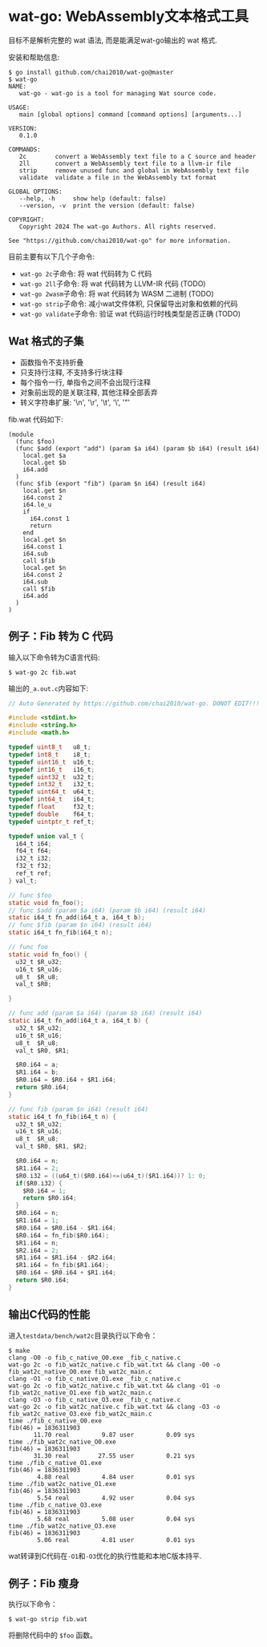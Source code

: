 # wat-go: WebAssembly文本格式工具

目标不是解析完整的 wat 语法, 而是能满足wat-go输出的 wat 格式.

安装和帮助信息:

```
$ go install github.com/chai2010/wat-go@master
$ wat-go
NAME:
   wat-go - wat-go is a tool for managing Wat source code.

USAGE:
   main [global options] command [command options] [arguments...]

VERSION:
   0.1.0

COMMANDS:
   2c        convert a WebAssembly text file to a C source and header
   2ll       convert a WebAssembly text file to a llvm-ir file
   strip     remove unused func and global in WebAssembly text file
   validate  validate a file in the WebAssembly txt format

GLOBAL OPTIONS:
   --help, -h     show help (default: false)
   --version, -v  print the version (default: false)

COPYRIGHT:
   Copyright 2024 The wat-go Authors. All rights reserved.

See "https://github.com/chai2010/wat-go" for more information.
```

目前主要有以下几个子命令:

- `wat-go 2c`子命令: 将 wat 代码转为 C 代码
- `wat-go 2ll`子命令: 将 wat 代码转为 LLVM-IR 代码 (TODO)
- `wat-go 2wasm`子命令: 将 wat 代码转为 WASM 二进制 (TODO)
- `wat-go strip`子命令: 减小wat文件体积, 只保留导出对象和依赖的代码
- `wat-go validate`子命令: 验证 wat 代码运行时栈类型是否正确 (TODO)

## Wat 格式的子集

- 函数指令不支持折叠
- 只支持行注释, 不支持多行块注释
- 每个指令一行, 单指令之间不会出现行注释
- 对象前出现的是关联注释, 其他注释全部丢弃
- 转义字符串扩展: '\n', '\r', '\t', '\\', '\"'

fib.wat 代码如下:

```wat
(module
  (func $foo)
  (func $add (export "add") (param $a i64) (param $b i64) (result i64)
    local.get $a
    local.get $b
    i64.add
  )
  (func $fib (export "fib") (param $n i64) (result i64)
    local.get $n
    i64.const 2
    i64.le_u
    if
      i64.const 1
      return
    end
    local.get $n
    i64.const 1
    i64.sub
    call $fib
    local.get $n
    i64.const 2
    i64.sub
    call $fib
    i64.add
  )
)
```

## 例子：Fib 转为 C 代码

输入以下命令转为C语言代码:

```
$ wat-go 2c fib.wat
```

输出的`_a.out.c`内容如下:

```c
// Auto Generated by https://github.com/chai2010/wat-go. DONOT EDIT!!!

#include <stdint.h>
#include <string.h>
#include <math.h>

typedef uint8_t   u8_t;
typedef int8_t    i8_t;
typedef uint16_t  u16_t;
typedef int16_t   i16_t;
typedef uint32_t  u32_t;
typedef int32_t   i32_t;
typedef uint64_t  u64_t;
typedef int64_t   i64_t;
typedef float     f32_t;
typedef double    f64_t;
typedef uintptr_t ref_t;

typedef union val_t {
  i64_t i64;
  f64_t f64;
  i32_t i32;
  f32_t f32;
  ref_t ref;
} val_t;

// func $foo
static void fn_foo();
// func $add (param $a i64) (param $b i64) (result i64)
static i64_t fn_add(i64_t a, i64_t b);
// func $fib (param $n i64) (result i64)
static i64_t fn_fib(i64_t n);

// func foo
static void fn_foo() {
  u32_t $R_u32;
  u16_t $R_u16;
  u8_t  $R_u8;
  val_t $R0;

}

// func add (param $a i64) (param $b i64) (result i64)
static i64_t fn_add(i64_t a, i64_t b) {
  u32_t $R_u32;
  u16_t $R_u16;
  u8_t  $R_u8;
  val_t $R0, $R1;

  $R0.i64 = a;
  $R1.i64 = b;
  $R0.i64 = $R0.i64 + $R1.i64;
  return $R0.i64;
}

// func fib (param $n i64) (result i64)
static i64_t fn_fib(i64_t n) {
  u32_t $R_u32;
  u16_t $R_u16;
  u8_t  $R_u8;
  val_t $R0, $R1, $R2;

  $R0.i64 = n;
  $R1.i64 = 2;
  $R0.i32 = ((u64_t)($R0.i64)<=(u64_t)($R1.i64))? 1: 0;
  if($R0.i32) {
    $R0.i64 = 1;
    return $R0.i64;
  }
  $R0.i64 = n;
  $R1.i64 = 1;
  $R0.i64 = $R0.i64 - $R1.i64;
  $R0.i64 = fn_fib($R0.i64);
  $R1.i64 = n;
  $R2.i64 = 2;
  $R1.i64 = $R1.i64 - $R2.i64;
  $R1.i64 = fn_fib($R1.i64);
  $R0.i64 = $R0.i64 + $R1.i64;
  return $R0.i64;
}
```

## 输出C代码的性能

进入`testdata/bench/wat2c`目录执行以下命令：

```
$ make
clang -O0 -o fib_c_native_O0.exe _fib_c_native.c
wat-go 2c -o fib_wat2c_native.c fib_wat.txt && clang -O0 -o fib_wat2c_native_O0.exe fib_wat2c_main.c
clang -O1 -o fib_c_native_O1.exe _fib_c_native.c
wat-go 2c -o fib_wat2c_native.c fib_wat.txt && clang -O1 -o fib_wat2c_native_O1.exe fib_wat2c_main.c
clang -O3 -o fib_c_native_O3.exe _fib_c_native.c
wat-go 2c -o fib_wat2c_native.c fib_wat.txt && clang -O3 -o fib_wat2c_native_O3.exe fib_wat2c_main.c
time ./fib_c_native_O0.exe
fib(46) = 1836311903
       11.70 real         9.87 user         0.09 sys
time ./fib_wat2c_native_O0.exe
fib(46) = 1836311903
       31.30 real        27.55 user         0.21 sys
time ./fib_c_native_O1.exe
fib(46) = 1836311903
        4.88 real         4.84 user         0.01 sys
time ./fib_wat2c_native_O1.exe
fib(46) = 1836311903
        5.54 real         4.92 user         0.04 sys
time ./fib_c_native_O3.exe
fib(46) = 1836311903
        5.68 real         5.08 user         0.04 sys
time ./fib_wat2c_native_O3.exe
fib(46) = 1836311903
        5.06 real         4.81 user         0.01 sys
```

wat转译到C代码在`-O1`和`-O3`优化的执行性能和本地C版本持平.


## 例子：Fib 瘦身

执行以下命令：

```
$ wat-go strip fib.wat
```

将删除代码中的 `$foo` 函数。

